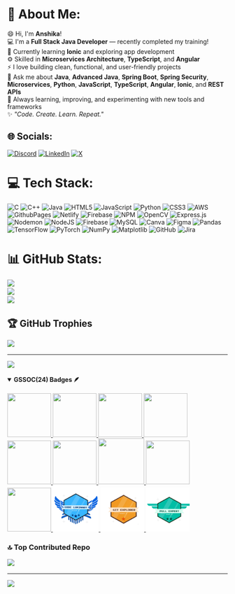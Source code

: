 
# 💫 About Me:

😄 Hi, I'm **Anshika**!  
💻 I'm a **Full Stack Java Developer** — recently completed my training!  
🌱 Currently learning **Ionic** and exploring app development  
⚙️ Skilled in **Microservices Architecture**, **TypeScript**, and **Angular**  
⚡ I love building clean, functional, and user-friendly projects  
💬 Ask me about **Java**, **Advanced Java**, **Spring Boot**, **Spring Security**, **Microservices**, **Python**, **JavaScript**, **TypeScript**, **Angular**, **Ionic**, and **REST APIs**  
🚀 Always learning, improving, and experimenting with new tools and frameworks  
✨ *"Code. Create. Learn. Repeat."*



## 🌐 Socials:
[![Discord](https://img.shields.io/badge/Discord-%237289DA.svg?logo=discord&logoColor=white)](https://discord.gg/https://discord.gg/Kkbnxpt9) [![LinkedIn](https://img.shields.io/badge/LinkedIn-%230077B5.svg?logo=linkedin&logoColor=white)](https://linkedin.com/in/https://www.linkedin.com/in/anshika-dubey-44a5ab254/) [![X](https://img.shields.io/badge/X-black.svg?logo=X&logoColor=white)](https://x.com/https://x.com/ANSHIKADUB89887) 

# 💻 Tech Stack:
![C](https://img.shields.io/badge/c-%2300599C.svg?style=for-the-badge&logo=c&logoColor=white) ![C++](https://img.shields.io/badge/c++-%2300599C.svg?style=for-the-badge&logo=c%2B%2B&logoColor=white) ![Java](https://img.shields.io/badge/java-%23ED8B00.svg?style=for-the-badge&logo=openjdk&logoColor=white) ![HTML5](https://img.shields.io/badge/html5-%23E34F26.svg?style=for-the-badge&logo=html5&logoColor=white) ![JavaScript](https://img.shields.io/badge/javascript-%23323330.svg?style=for-the-badge&logo=javascript&logoColor=%23F7DF1E) ![Python](https://img.shields.io/badge/python-3670A0?style=for-the-badge&logo=python&logoColor=ffdd54) ![CSS3](https://img.shields.io/badge/css3-%231572B6.svg?style=for-the-badge&logo=css3&logoColor=white) ![AWS](https://img.shields.io/badge/AWS-%23FF9900.svg?style=for-the-badge&logo=amazon-aws&logoColor=white) ![GithubPages](https://img.shields.io/badge/github%20pages-121013?style=for-the-badge&logo=github&logoColor=white) ![Netlify](https://img.shields.io/badge/netlify-%23000000.svg?style=for-the-badge&logo=netlify&logoColor=#00C7B7) ![Firebase](https://img.shields.io/badge/firebase-%23039BE5.svg?style=for-the-badge&logo=firebase) ![NPM](https://img.shields.io/badge/NPM-%23CB3837.svg?style=for-the-badge&logo=npm&logoColor=white) ![OpenCV](https://img.shields.io/badge/opencv-%23white.svg?style=for-the-badge&logo=opencv&logoColor=white) ![Express.js](https://img.shields.io/badge/express.js-%23404d59.svg?style=for-the-badge&logo=express&logoColor=%2361DAFB) ![Nodemon](https://img.shields.io/badge/NODEMON-%23323330.svg?style=for-the-badge&logo=nodemon&logoColor=%BBDEAD) ![NodeJS](https://img.shields.io/badge/node.js-6DA55F?style=for-the-badge&logo=node.js&logoColor=white) ![Firebase](https://img.shields.io/badge/firebase-a08021?style=for-the-badge&logo=firebase&logoColor=ffcd34) ![MySQL](https://img.shields.io/badge/mysql-4479A1.svg?style=for-the-badge&logo=mysql&logoColor=white) ![Canva](https://img.shields.io/badge/Canva-%2300C4CC.svg?style=for-the-badge&logo=Canva&logoColor=white) ![Figma](https://img.shields.io/badge/figma-%23F24E1E.svg?style=for-the-badge&logo=figma&logoColor=white) ![Pandas](https://img.shields.io/badge/pandas-%23150458.svg?style=for-the-badge&logo=pandas&logoColor=white) ![TensorFlow](https://img.shields.io/badge/TensorFlow-%23FF6F00.svg?style=for-the-badge&logo=TensorFlow&logoColor=white) ![PyTorch](https://img.shields.io/badge/PyTorch-%23EE4C2C.svg?style=for-the-badge&logo=PyTorch&logoColor=white) ![NumPy](https://img.shields.io/badge/numpy-%23013243.svg?style=for-the-badge&logo=numpy&logoColor=white) ![Matplotlib](https://img.shields.io/badge/Matplotlib-%23ffffff.svg?style=for-the-badge&logo=Matplotlib&logoColor=black) ![GitHub](https://img.shields.io/badge/github-%23121011.svg?style=for-the-badge&logo=github&logoColor=white) ![Jira](https://img.shields.io/badge/jira-%230A0FFF.svg?style=for-the-badge&logo=jira&logoColor=white)
# 📊 GitHub Stats:
![](https://github-readme-stats.vercel.app/api?username=DevStudyBug&theme=dark&hide_border=false&include_all_commits=false&count_private=false)<br/>
![](https://github-readme-streak-stats.herokuapp.com/?user=DevStudyBug&theme=dark&hide_border=false)<br/>
![](https://github-readme-stats.vercel.app/api/top-langs/?username=DevStudyBug&theme=dark&hide_border=false&include_all_commits=false&count_private=false&layout=compact)

## 🏆 GitHub Trophies
![](https://github-profile-trophy.vercel.app/?username=DevStudyBug&theme=radical&no-frame=false&no-bg=true&margin-w=4)

---
[![](https://visitcount.itsvg.in/api?id=DevStudyBug&icon=0&color=0)](https://visitcount.itsvg.in)

<details open>
  <summary><b>GSSOC(24) Badges 🪶</b></summary><br>
  <div style="display: flex; flex-wrap: wrap; justify-content: center; gap: 10px;">
    <a href="https://gssoc.girlscript.tech/leaderboard" target="_blank">
      <img src="https://raw.githubusercontent.com/GSSoC24/Postman-Challenge/main/docs/assets/Postman%20White.png" width="100" height="100" />
      <img src="https://raw.githubusercontent.com/GSSoC24/Postman-Challenge/main/docs/assets/1.png" width="100" height="100" />
      <img src="https://raw.githubusercontent.com/GSSoC24/Postman-Challenge/main/docs/assets/2.png" width="100" height="100" />
      <img src="https://raw.githubusercontent.com/GSSoC24/Postman-Challenge/main/docs/assets/3.png" width="100" height="100" />
      <img src="https://raw.githubusercontent.com/GSSoC24/Postman-Challenge/main/docs/assets/4.png" width="100" height="100" />
      <img src="https://raw.githubusercontent.com/GSSoC24/Postman-Challenge/main/docs/assets/5.png" width="100" height="100" />
      <img src="https://raw.githubusercontent.com/GSSoC24/Postman-Challenge/main/docs/assets/6.png" width="105" height="105" />
      <img src="https://raw.githubusercontent.com/GSSoC24/Postman-Challenge/main/docs/assets/7.png" width="100" height="100" />
      <img src="https://raw.githubusercontent.com/GSSoC24/Postman-Challenge/main/docs/assets/8.png" width="100" height="100" />
      <img src="https://raw.githubusercontent.com/GSSoC24/Contributor/refs/heads/main/assets/Code%20Luminary.png" width="105" height="105" />
      <img src="https://raw.githubusercontent.com/GSSoC24/Contributor/refs/heads/main/assets/Git%20Explorer.png" width="100" height="100" />
      <img src="https://raw.githubusercontent.com/GSSoC24/Contributor/refs/heads/main/assets/Pull%20Expert.png" width="100" height="100" />
    </a>
  </div>
</details>


### 🔝 Top Contributed Repo
![](https://github-contributor-stats.vercel.app/api?username=DevStudyBug&limit=5&theme=dark&combine_all_yearly_contributions=true)

---
[![](https://visitcount.itsvg.in/api?id=DevStudyBug&icon=0&color=0)](https://visitcount.itsvg.in)

<!-- Proudly created with GPRM ( https://gprm.itsvg.in ) -->







